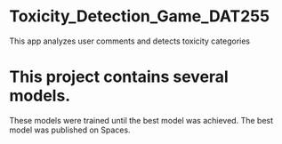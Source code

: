 # Toxicity_Detection_Game_DAT255
This app analyzes user comments and detects toxicity categories 

# This project contains several models. 
These models were trained until the best model was achieved. The best model was published on Spaces.